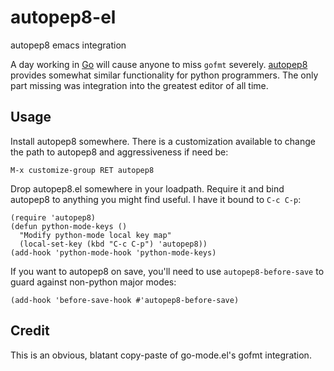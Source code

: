 # autopep8-el
autopep8 emacs integration

A day working in [Go](http://golang.org) will cause anyone to miss
`gofmt` severely. [autopep8](https://pypi.python.org/pypi/autopep8/)
provides somewhat similar functionality for python programmers. The
only part missing was integration into the greatest editor of all
time.

## Usage

Install autopep8 somewhere. There is a customization available to
change the path to autopep8 and aggressiveness if need be:

```
M-x customize-group RET autopep8
```

Drop autopep8.el somewhere in your loadpath. Require it and bind
autopep8 to anything you might find useful. I have it bound to `C-c
C-p`:

```
(require 'autopep8)
(defun python-mode-keys ()
  "Modify python-mode local key map"
  (local-set-key (kbd "C-c C-p") 'autopep8))
(add-hook 'python-mode-hook 'python-mode-keys)
```

If you want to autopep8 on save, you'll need to use
`autopep8-before-save` to guard against non-python major modes:

```
(add-hook 'before-save-hook #'autopep8-before-save)
```

## Credit

This is an obvious, blatant copy-paste of go-mode.el's gofmt
integration.
